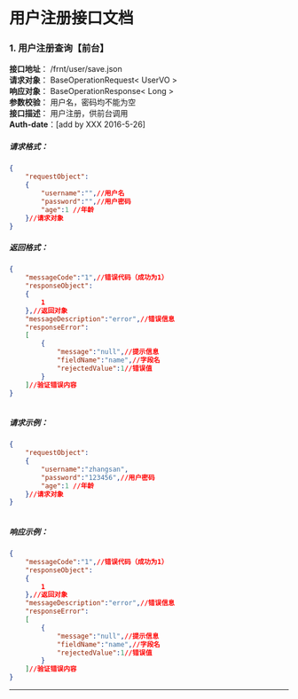 #       用户注册接口文档  
  
### 1. 用户注册查询【前台】  
**接口地址**： /frnt/user/save.json  
**请求对象**： BaseOperationRequest< UserVO >  
**响应对象**： BaseOperationResponse< Long  >  
**参数校验**： 用户名，密码均不能为空  
**接口描述**： 用户注册，供前台调用  
**Auth-date**：[add by XXX 2016-5-26]  
  
  
#####   请求格式：  
```json  
{  
    "requestObject":  
    {  
        "username":"",//用户名  
        "password":"",//用户密码  
        "age":1 //年龄  
    }//请求对象  
}  
```  
  
#####   返回格式：  
```json  
{  
    "messageCode":"1",//错误代码（成功为1）  
    "responseObject":  
    {  
        1  
    },//返回对象  
    "messageDescription":"error",//错误信息  
    "responseError":  
    [  
        {  
            "message":"null",//提示信息  
            "fieldName":"name",//字段名  
            "rejectedValue":1//错误值  
        }  
    ]//验证错误内容  
}  
  
```  
  
#####   请求示例：  
```json  
{  
    "requestObject":  
    {  
        "username":"zhangsan",  
        "password":"123456",//用户密码  
        "age":1 //年龄  
    }//请求对象  
}  
  
```  
  
#####   响应示例：  
```json  
{  
    "messageCode":"1",//错误代码（成功为1）  
    "responseObject":  
    {  
        1  
    },//返回对象  
    "messageDescription":"error",//错误信息  
    "responseError":  
    [  
        {  
            "message":"null",//提示信息  
            "fieldName":"name",//字段名  
            "rejectedValue":1//错误值  
        }  
    ]//验证错误内容  
}  
```  
***  

